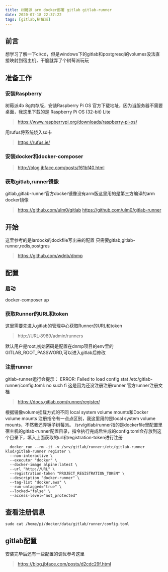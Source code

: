 ```yaml
---
title: 树莓派 arm docker部署 gitlab gitlab-runner
date: 2020-07-18 22:37:22
tags: [gitlab,树莓派]
---
```

## 前言

想学习了解一下ci/cd，但是windows下的gitlab和postgresql的volumes没法直接映射到宿主机，干脆就弄了个树莓派玩玩

## 准备工作

### 安装Raspberry
树莓派4b 8g内存版，安装Raspberry Pi OS
官方下载地址，因为当服务器不需要桌面，我这里下载的是 Raspberry Pi OS (32-bit) Lite


>https://www.raspberrypi.org/downloads/raspberry-pi-os/

用rufus将系统烧入sd卡

>https://rufus.ie/

### 安装docker和docker-composer
>http://blog.jbface.com/posts/f61bf40.html

### 获取gitlab,runner镜像
gitlab,gitlab-runner官方docker镜像没有arm版这里用的是第三方编译的arm docker镜像
>https://github.com/ulm0/gitlab
>https://github.com/ulm0/gitlab-runner

## 开始

这里参考的是lardock的dockfile写出来的配置
只需要gitlab,gitlab-runner,redis,postgres

>https://github.com/wdnb/dnmp

## 配置

### 启动
docker-composer up

### 获取Runner的URL和token
这里需要先进入gitlab的管理中心获取Runner的URL和token

>http://URL:8989/admin/runners

默认用户是root,初始密码是配置在dnmp项目的env里的GITLAB_ROOT_PASSWORD,可以进入gitlab后修改

### 注册runner
gitlab-runner运行会提示：
ERROR: Failed to load config stat /etc/gitlab-runner/config.toml: no such fi
这是因为还没注册注册runner
官方runner注册文档
>https://docs.gitlab.com/runner/register/

根据镜像volume挂载方式的不同 local system volume mounts和Docker volume mounts 注册指令有一点点区别，我这里用的是local system volume mounts，不然我还弄锤子树莓派。
/srv/gitlab/runner指的是dockerfile里配置里宿主机的gitlab-runner配置目录，指令执行完成后生成的config.toml会存放到这个目录下，填入上面获取的url和registration-token进行注册
```
  docker run --rm -it -v /srv/gitlab/runner:/etc/gitlab-runner  klud/gitlab-runner register \
  --non-interactive \
  --executor "docker" \
  --docker-image alpine:latest \
  --url "http://URL" \
  --registration-token "PROJECT_REGISTRATION_TOKEN" \
  --description "docker-runner" \
  --tag-list "docker,aws" \
  --run-untagged="true" \
  --locked="false" \
  --access-level="not_protected"
```
## 查看注册信息
`sudo cat /home/pi/docker/data/gitlab/runner/config.toml`

## gitlab配置
安装完毕后还有一些配置的调优参考这里
> https://blog.jbface.com/posts/d2cdc29f.html